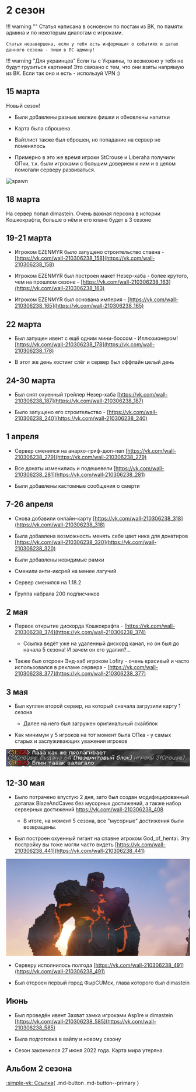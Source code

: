 # 2 сезон

!!! warning ""
    Статья написана в основном по постам из ВК, по памяти админа и по некоторым диалогам с игроками. 

    Статья незавершена, если у тебя есть информация о событиях и датах данного сезона - пиши в ЛС админу!

!!! warning "Для украинцев"
    Если ты с Украины, то возможно у тебя не будут грузиться картинки! Это связано с тем, что они взяты напрямую из ВК. Если так оно и есть - используй VPN :)

## 15 марта 

Новый сезон! 

- Были добавлены разные мелкие фишки и обновлены напитки

- Карта была сброшена

- Вайтлист также был сброшен, но попадание на сервер не поменялось

- Примерно в это же время игроки StCrouse и Liberaha получили ОПки, т.к. были игроками с большим доверием к ним и в целом помогали серверу развиваться.

![spawn](../assets/server_history/season2/spawn.png)

## 18 марта

На сервер попал dimastein. Очень важная персона в истории Кошкокрафта, больше о нём и его клане будет в 3 сезоне

## 19-21 марта

- Игроком EZENMYR было запущено строительство спавна - [https://vk.com/wall-210306238_158](https://vk.com/wall-210306238_158)

- Игроком EZENMYR был построен макет Незер-хаба - более крутого, чем на прошлом сезоне - [https://vk.com/wall-210306238_163](https://vk.com/wall-210306238_163)

- Игроком EZENMYR был основана империя - [https://vk.com/wall-210306238_165](https://vk.com/wall-210306238_165)

## 22 марта
- Был запущен ивент с ещё одним мини-боссом - Иллюзионером! [https://vk.com/wall-210306238_178](https://vk.com/wall-210306238_178)

- В этот же день хостинг слёг и сервер был оффлайн целый день

## 24-30 марта

- Был снят охуенный трейлер Незер-хаба [https://vk.com/wall-210306238_187](https://vk.com/wall-210306238_187)

- Было запущено его строительство - [https://vk.com/wall-210306238_240](https://vk.com/wall-210306238_240)

## 1 апреля

- Сервер сменился на анархо-гриф-дюп-пвп [https://vk.com/wall-210306238_279](https://vk.com/wall-210306238_279)

- Все донаты изменились и подешевели [https://vk.com/wall-210306238_281](https://vk.com/wall-210306238_281)

- Были добавлены кастомные сообщения о смерти

## 7-26 апреля

- Снова добавили онлайн-карту [https://vk.com/wall-210306238_318](https://vk.com/wall-210306238_318)

- Была добавлена возможность менять себе цвет ника для донатиров [https://vk.com/wall-210306238_320](https://vk.com/wall-210306238_320)

- Были добавлены невидимые рамки

- Сменили анти-иксрей на менее лагучий

- Сервер сменился на 1.18.2

- Группа набрала 200 подписчиков

## 2 мая

- Первое открытие дискорда Кошкокрафта - [https://vk.com/wall-210306238_374](https://vk.com/wall-210306238_374)

    - Ссылка ведёт уже на удаленный дискорд канал, но он был до начала 5 сезона! И зачем он его удалил?...

- Также был отсроен Энд-хаб игроком Lofiry - очень красивый и часто использовался в рекламе сервера - [https://vk.com/wall-210306238_377](https://vk.com/wall-210306238_377)

## 3 мая

- Был куплен второй сервер, на который сначала загрузили карту 1 сезона

    - Далее на него был загружен оригинальный скайблок

- Как минимум у 5 игроков на тот момент была ОПка - у самых старых и заслуживающих уважения игроков


![stcrouse](../assets/server_history/season2/stcrouse.png)

## 12-30 мая

- Было потрачено впустую 2 дня, зато был создан модифицированный датапак BlazeAndCaves без мусорных достижений, а также набор серверных достижений https://vk.com/wall-210306238_408

    - В итоге, на момент 5 сезона, все "мусорные" достижения были возвращены.

- Был построен охуенный гигант на спавне игроком God_of_hentai. Эту постройку вы тоже могли часто видеть [https://vk.com/wall-210306238_441](https://vk.com/wall-210306238_441)

![gigant](../assets/server_history/season2/gigant.png)

- Серверу исполнилось полгода [https://vk.com/wall-210306238_491](https://vk.com/wall-210306238_491)

- Был отсроен первый город ФырCUMск, глава которого был dimastein

## Июнь 

- Был проведён ивент Захват замка игроками Asp1re и dimastein [https://vk.com/wall-210306238_585](https://vk.com/wall-210306238_585)

- Была подготовка в вайпу и новому сезону

- Сезон закончился 27 июня 2022 года. Карта мира утеряна.

## Альбом 2 сезона

[:simple-vk: Ссылка](https://vk.com/album-210306238_283207236){ .md-button .md-button--primary }

